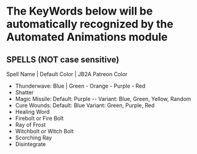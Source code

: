 # The KeyWords below will be automatically recognized by the Automated Animations module  

## SPELLS  (NOT case sensitive)
Spell Name | Default Color | JB2A Patreon Color

- Thunderwave:     Blue   |    Green - Orange - Purple - Red 
- Shatter
- Magic Missile: Default: Purple  -- Variant: Blue, Green, Yellow, Random
- Cure Wounds: Default: Blue Variant: Green, Purple, Red
- Healing Word
- Firebolt or Fire Bolt
- Ray of Frost
- Witchbolt or Witch Bolt
- Scorching Ray
- Disintegrate



